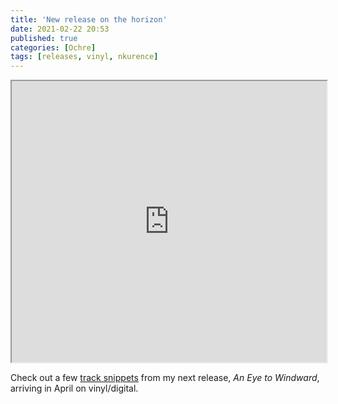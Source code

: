 ```yaml
---
title: 'New release on the horizon'
date: 2021-02-22 20:53
published: true
categories: [Ochre]
tags: [releases, vinyl, nkurence]
---
```


<iframe width="100%" height="450" src="https://w.soundcloud.com/player/?url=https%3A//api.soundcloud.com/tracks/982245604&amp;auto_play=false&amp;hide_related=false&amp;show_comments=true&amp;show_user=true&amp;show_reposts=false&amp;visual=true"></iframe>

Check out a few [track snippets](https://soundcloud.com/shipwrec/phainomena2) from my next release, _An Eye to Windward_, arriving in April on vinyl/digital.
